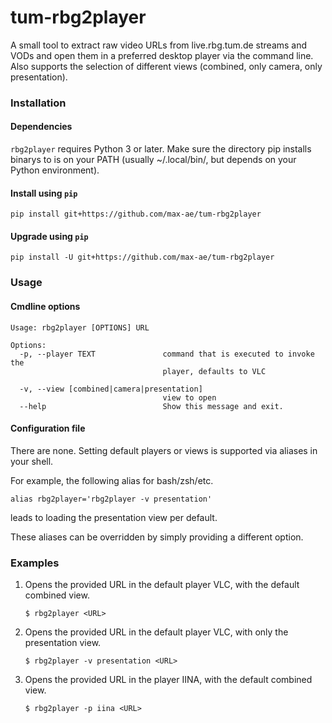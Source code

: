 # tum-rbg2player
A small tool to extract raw video URLs from live.rbg.tum.de streams and VODs and open them in a preferred desktop player via the command line. Also supports the selection of different views (combined, only camera, only presentation).


### Installation

#### Dependencies

`rbg2player` requires Python 3 or later.
Make sure the directory pip installs binarys to is on your PATH (usually ~/.local/bin/, but depends on your Python environment).

#### Install using `pip`

```
pip install git+https://github.com/max-ae/tum-rbg2player
```

#### Upgrade using `pip`

```
pip install -U git+https://github.com/max-ae/tum-rbg2player
```

### Usage

#### Cmdline options

```
Usage: rbg2player [OPTIONS] URL

Options:
  -p, --player TEXT               command that is executed to invoke the
                                  player, defaults to VLC

  -v, --view [combined|camera|presentation]
                                  view to open
  --help                          Show this message and exit.
```
#### Configuration file

There are none. Setting default players or views is supported via aliases in your shell.

For example, the following alias for bash/zsh/etc.

    alias rbg2player='rbg2player -v presentation'

leads to loading the presentation view per default. 

These aliases can be overridden by simply providing a different option.
 
### Examples

1. Opens the provided URL in the default player VLC, with the default combined view.

    ```
    $ rbg2player <URL>
   ```
1. Opens the provided URL in the default player VLC, with only the presentation view.

    ```
    $ rbg2player -v presentation <URL>
   ```
3. Opens the provided URL in the player IINA, with the default combined view.

    ```
    $ rbg2player -p iina <URL>
   ```
